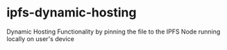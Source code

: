 # ipfs-dynamic-hosting
Dynamic Hosting Functionality by pinning the file to the IPFS Node running locally on user's device
